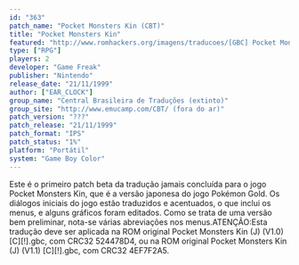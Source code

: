 ```yaml
---
id: "363"
patch_name: "Pocket Monsters Kin (CBT)"
title: "Pocket Monsters Kin"
featured: "http://www.romhackers.org/imagens/traducoes/[GBC] Pocket Monsters Kin - CBT - 1.png"
type: ["RPG"]
players: 2
developer: "Game Freak"
publisher: "Nintendo"
release_date: "21/11/1999"
author: ["EAR_CLOCK"]
group_name: "Central Brasileira de Traduções (extinto)"
group_site: "http://www.emucamp.com/CBT/ (fora do ar)"
patch_version: "???"
patch_release: "21/11/1999"
patch_format: "IPS"
patch_status: "1%"
platform: "Portátil"
system: "Game Boy Color"
---
```


Este é o primeiro patch beta da tradução jamais concluída para o jogo Pocket Monsters Kin, que é a versão japonesa do jogo Pokémon Gold. Os diálogos iniciais do jogo estão traduzidos e acentuados, o que inclui os menus, e alguns gráficos foram editados. Como se trata de uma versão bem preliminar, nota-se várias abreviações nos menus.ATENÇÃO:Esta tradução deve ser aplicada na ROM original Pocket Monsters Kin (J) (V1.0) [C][!].gbc, com CRC32 524478D4, ou na ROM original Pocket Monsters Kin (J) (V1.1) [C][!].gbc, com CRC32 4EF7F2A5.